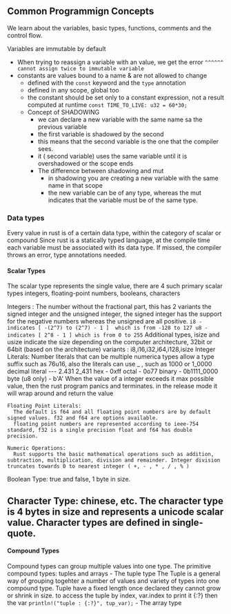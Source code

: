 ## Common Programmign Concepts
We learn about the variables, basic types, functions, comments and the control flow.

Variables are immutable by default
 - When trying to reassign a variable with an value, we get the error ```^^^^^^ cannot assign twice to immutable variable```
 - constants are values bound to a name & are not allowed to change
   - defined with the `const` keyword and the `type` annotation
   - defined in any scope, global too
   - the constant should be set only to a constant expression, not a result computed at runtime
   ``` const TIME_TO_LIVE: u32 = 60*30;   ```
   - Concept of SHADOWING
     - we can declare a new variable with the same name sa the previous variable
     - the first variable is shadowed by the second
     - this means that the second variable is the one that the compiler sees.
     - it ( second variable) uses the same variable until it is overshadowed or the scope ends
     - The difference between shadowing and mut
       - in shadowing you are  creating a new variable with the same name in that scope
       - the new variable can be of any type, whereas the mut indicates that the variable must be of the same type.

### Data types
Every value in rust is of a certain data type, within the category of scalar or compound
Since rust is a statically typed language, at the compile time each variable must be associated with its data type. If missed, the compiler throws an error, type annotations needed.

#### Scalar Types
The scalar type represents the single value, there are 4 such primary scalar types
integers, floating-point numbers, booleans, characters

  Integers :
    The number without the fractional part, this has 2 variants the signed integer and the unsigned integer, the signed integer has the support for the negative numbers whereas the unsigned are all positive.
    ```
       i8 - indicates [ -(2^7) to (2^7) - 1 ]  which is from -128 to 127
       u8 - indicates [ 2^8 - 1 ] which is from 0 to 255
    ```
    Additional types, isize and usize indicate the size depending on the computer architecture, 32bit or 64bit  (based on the architecture)
      variants :
       i8,i16,i32,i64,i128,isize
      Integer Literals: 
        Number literals that can be multiple numerica types allow a type suffix such as 76u16, also the literals can use _ , such as 1000 or 1_0000
          decimal literal  --- 2.431 2_431
          hex - 0xff
          octal - 0o77
          binary - 0b1111_0000
          byte (u8 only) - b'A'
        When the value of a integer exceeds it max possible value, then the rust program panics and terminates. in the release mode it will wrap around and return the value

    Floating Point Literals: 
      The default is f64 and all floating point numbers are by default signed values. f32 and f64 are options available.
      floating point numbers are represented according to ieee-754 standard, f32 is a single precision float and f64 has double precision.

    Numeric Operations:
      Rust supports the basic mathematical operations such as addition, subtraction, multiplication, division and remainder. Integer division truncates towards 0 to nearest integer ( +, - , * , / , % )
  
  Boolean Type:
    true and false, 1 byte in size.
  
  Character Type:
    chinese, etc. The character type is 4 bytes in size and represents a unicode scalar value. Character types are defined in single-quote.  
---

#### Compound Types
  Compound types can group multiple values into one type. The primitive compound types: tuples and arrays
    - The tuple type
        The Tuple is a general way of grouping togehter a number of values and variety of types into one compound type. Tuple have a fixed length once declared they cannot grow or shrink in size.
        to access the tuple by index, var.index
        to print it {:?} then the var ```println!("tuple : {:?}", tup_var);```
    - The array type
